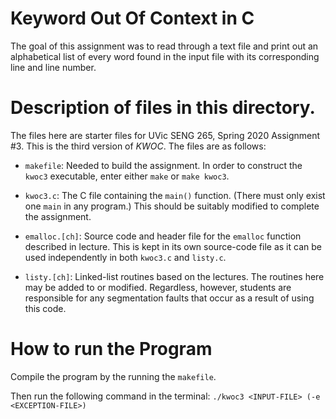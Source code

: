 # Keyword Out Of Context in C

The goal of this assignment was to read through a text file and print out an alphabetical list of every word found in the input file with its corresponding line and line number. 

# Description of files in this directory.

The files here are starter files for UVic SENG 265, Spring 2020
Assignment #3. This is the third version of _KWOC_. The files are
as follows:

* ```makefile```: Needed to build the assignment. In order to
construct the ```kwoc3``` executable, enter either ```make``` or
```make kwoc3```.

* ```kwoc3.c```: The C file containing the ```main()``` function.
(There must only exist one ```main``` in any program.)  This should be
suitably modified to complete the assignment.

* ```emalloc.[ch]```: Source code and header file for the
```emalloc``` function described in lecture. This is kept in its own
source-code file as it can be used independently in both
```kwoc3.c``` and ```listy.c```.

* ```listy.[ch]```: Linked-list routines based on the lectures. The
routines here may be added to or modified. Regardless, however,
students are responsible for any segmentation faults that occur as a
result of using this code.

# How to run the Program

Compile the program by the running the `makefile`. 

Then run the following command in the terminal: `./kwoc3 <INPUT-FILE> (-e <EXCEPTION-FILE>)`
